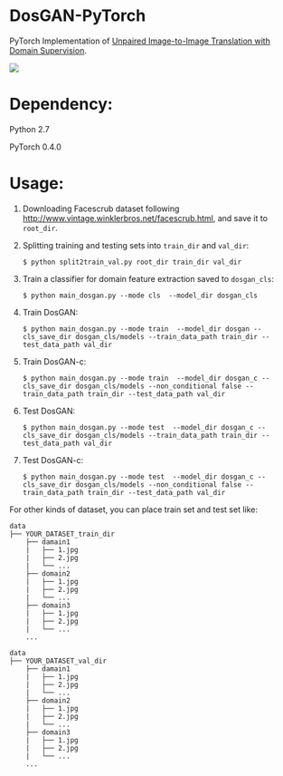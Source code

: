 # DosGAN-PyTorch
PyTorch Implementation of [Unpaired Image-to-Image Translation with Domain Supervision](https://arxiv.org/abs/1902.03782).

<img src="examples/facescrub_intra.png" />


# Dependency:
Python 2.7

PyTorch 0.4.0

# Usage:
1. Downloading Facescrub dataset following http://www.vintage.winklerbros.net/facescrub.html, and save it to `root_dir`.

2. Splitting training and testing sets into `train_dir` and `val_dir`: 

   `$ python split2train_val.py root_dir train_dir val_dir`

3. Train a classifier for domain feature extraction saved to `dosgan_cls`:

   `$ python main_dosgan.py --mode cls  --model_dir dosgan_cls`

4. Train DosGAN:

   `$ python main_dosgan.py --mode train  --model_dir dosgan --cls_save_dir dosgan_cls/models --train_data_path train_dir --test_data_path val_dir`

5. Train DosGAN-c:

   `$ python main_dosgan.py --mode train  --model_dir dosgan_c --cls_save_dir dosgan_cls/models --non_conditional false --train_data_path train_dir --test_data_path val_dir`

6. Test DosGAN:

   `$ python main_dosgan.py --mode test  --model_dir dosgan_c --cls_save_dir dosgan_cls/models --train_data_path train_dir --test_data_path val_dir`
   
7. Test DosGAN-c:

   `$ python main_dosgan.py --mode test  --model_dir dosgan_c --cls_save_dir dosgan_cls/models --non_conditional false --train_data_path train_dir --test_data_path val_dir`
   
For other kinds of dataset, you can place train set and test set like:

    data
    ├── YOUR_DATASET_train_dir
        ├── damain1
        |   ├── 1.jpg
        |   ├── 2.jpg
        |   └── ...
        ├── domain2
        |   ├── 1.jpg
        |   ├── 2.jpg
        |   └── ...
        ├── domain3
        |   ├── 1.jpg
        |   ├── 2.jpg
        |   └── ...
        ...
        
    data
    ├── YOUR_DATASET_val_dir
        ├── damain1
        |   ├── 1.jpg
        |   ├── 2.jpg
        |   └── ...
        ├── domain2
        |   ├── 1.jpg
        |   ├── 2.jpg
        |   └── ...
        ├── domain3
        |   ├── 1.jpg
        |   ├── 2.jpg
        |   └── ...
        ...
        
 
   
    
